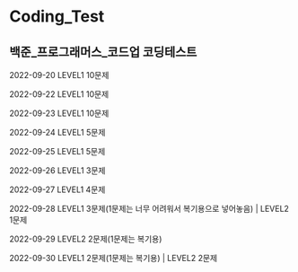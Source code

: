 # Coding_Test
## 백준_프로그래머스_코드업 코딩테스트

2022-09-20 LEVEL1 10문제 

2022-09-22 LEVEL1 10문제

2022-09-23 LEVEL1 10문제

2022-09-24 LEVEL1 5문제

2022-09-25 LEVEL1 5문제

2022-09-26 LEVEL1 3문제

2022-09-27 LEVEL1 4문제

2022-09-28 LEVEL1 3문제(1문제는 너무 어려워서 복기용으로 넣어놓음) | LEVEL2 1문제

2022-09-29 LEVEL2 2문제(1문제는 복기용)

2022-09-30 LEVEL1 2문제(1문제는 복기용) | LEVEL2 2문제
